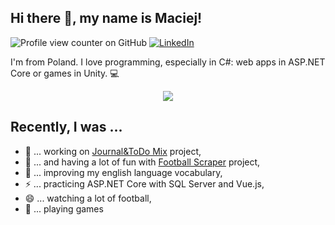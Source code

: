 ## Hi there 👋, my name is Maciej!

![Profile view counter on GitHub](https://komarev.com/ghpvc/?username=miketrusky) [![LinkedIn](https://img.shields.io/badge/LinkedIn-0077B5?style=for-the-badge&logo=linkedin&logoColor=white)](https://www.linkedin.com/in/maciej-trzuskowski/)

I'm from Poland. I love programming, especially in C#: web apps in ASP.NET Core or games in Unity. 💻


<p align="center">
    <img src="https://skillicons.dev/icons?i=dotnet,cs,git,github,gitlab,css,bootstrap,html,js,jquery,vue,unity,discord,cpp,firebase" />
</p>

## Recently, I was ...

- 🌱 ... working on [Journal&ToDo Mix](https://github.com/MikeTrusky/JournalToDoMix) project,
- 🌱 ... and having a lot of fun with [Football Scraper](https://github.com/MikeTrusky/FootballScraper) project,
- 💬 ... improving my english language vocabulary,
- ⚡ ... practicing ASP.NET Core with SQL Server and Vue.js,
- 😄 ... watching a lot of football,
- 👯 ... playing games

<!--
**MikeTrusky/miketrusky** is a ✨ _special_ ✨ repository because its `README.md` (this file) appears on your GitHub profile.

Here are some ideas to get you started:

- 🔭 I’m currently working on ...
- 🌱 I’m currently learning ...
- 👯 I’m looking to collaborate on ...
- 🤔 I’m looking for help with ...
- 💬 Ask me about ...
- 📫 How to reach me: ...
- 😄 Pronouns: ...
- ⚡ Fun fact: ...
-->
